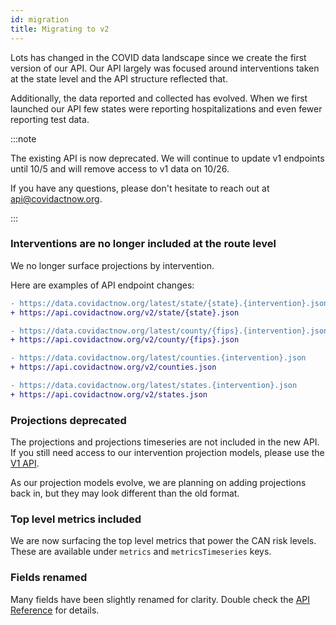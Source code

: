 ```yaml
---
id: migration
title: Migrating to v2
---
```



Lots has changed in the COVID data landscape since we create the first version of our API.
Our API largely was focused around interventions taken at the state level and the API structure reflected that.

Additionally, the data reported and collected has evolved. When we first launched our API few states were reporting
hospitalizations and even fewer reporting test data. 

:::note

The existing API is now deprecated.  We will continue to update v1 endpoints
until 10/5 and will remove access to v1 data on 10/26.

If you have any questions, please don't hesitate to reach out at <api@covidactnow.org>.

:::

### Interventions are no longer included at the route level
We no longer surface projections by intervention.

Here are examples of API endpoint changes:
```diff
- https://data.covidactnow.org/latest/state/{state}.{intervention}.json
+ https://api.covidactnow.org/v2/state/{state}.json
```
```diff
- https://data.covidactnow.org/latest/county/{fips}.{intervention}.json
+ https://api.covidactnow.org/v2/county/{fips}.json
```
```diff
- https://data.covidactnow.org/latest/counties.{intervention}.json
+ https://api.covidactnow.org/v2/counties.json
```
```diff
- https://data.covidactnow.org/latest/states.{intervention}.json
+ https://api.covidactnow.org/v2/states.json
```

### Projections deprecated

The projections and projections timeseries are not included in the new API.
If you still need access to our intervention projection models, please use the [V1 API](https://github.com/covid-projections/covid-data-model/blob/master/api/README.V1.md). 

As our projection models evolve, we are planning on adding projections back in, but they may look
different than the old format.


### Top level metrics included

We are now surfacing the top level metrics that power the CAN risk levels.
These are available under `metrics` and `metricsTimeseries` keys.

### Fields renamed

Many fields have been slightly renamed for clarity.  Double check the [API Reference](/api) for details.